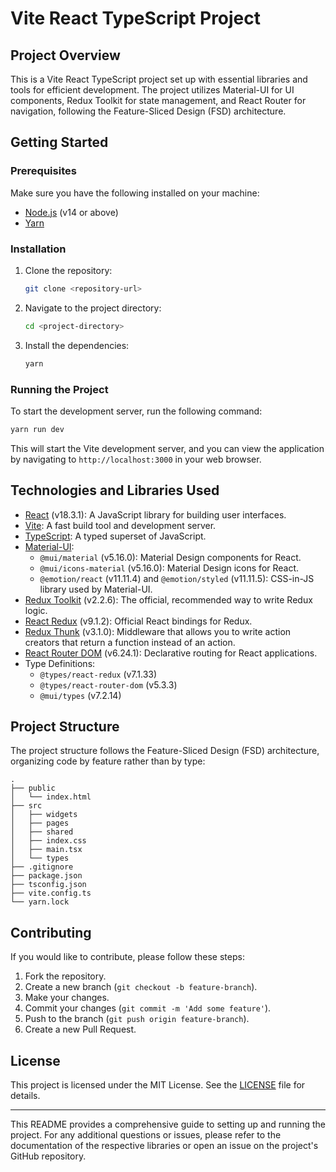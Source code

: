 # Vite React TypeScript Project

## Project Overview

This is a Vite React TypeScript project set up with essential libraries and tools for efficient development. The project utilizes Material-UI for UI components, Redux Toolkit for state management, and React Router for navigation, following the Feature-Sliced Design (FSD) architecture.

## Getting Started

### Prerequisites

Make sure you have the following installed on your machine:

- [Node.js](https://nodejs.org/) (v14 or above)
- [Yarn](https://yarnpkg.com/)

### Installation

1. Clone the repository:
    ```sh
    git clone <repository-url>
    ```
2. Navigate to the project directory:
    ```sh
    cd <project-directory>
    ```
3. Install the dependencies:
    ```sh
    yarn
    ```

### Running the Project

To start the development server, run the following command:

```sh
yarn run dev
```

This will start the Vite development server, and you can view the application by navigating to `http://localhost:3000` in your web browser.

## Technologies and Libraries Used

- [React](https://reactjs.org/) (v18.3.1): A JavaScript library for building user interfaces.
- [Vite](https://vitejs.dev/): A fast build tool and development server.
- [TypeScript](https://www.typescriptlang.org/): A typed superset of JavaScript.
- [Material-UI](https://mui.com/):
    - `@mui/material` (v5.16.0): Material Design components for React.
    - `@mui/icons-material` (v5.16.0): Material Design icons for React.
    - `@emotion/react` (v11.11.4) and `@emotion/styled` (v11.11.5): CSS-in-JS library used by Material-UI.
- [Redux Toolkit](https://redux-toolkit.js.org/) (v2.2.6): The official, recommended way to write Redux logic.
- [React Redux](https://react-redux.js.org/) (v9.1.2): Official React bindings for Redux.
- [Redux Thunk](https://github.com/reduxjs/redux-thunk) (v3.1.0): Middleware that allows you to write action creators that return a function instead of an action.
- [React Router DOM](https://reactrouter.com/) (v6.24.1): Declarative routing for React applications.
- Type Definitions:
    - `@types/react-redux` (v7.1.33)
    - `@types/react-router-dom` (v5.3.3)
    - `@mui/types` (v7.2.14)

## Project Structure

The project structure follows the Feature-Sliced Design (FSD) architecture, organizing code by feature rather than by type:

```
.
├── public
│   └── index.html
├── src
│   ├── widgets
│   ├── pages
│   ├── shared
│   ├── index.css
│   ├── main.tsx
│   └── types
├── .gitignore
├── package.json
├── tsconfig.json
├── vite.config.ts
└── yarn.lock
```

## Contributing

If you would like to contribute, please follow these steps:

1. Fork the repository.
2. Create a new branch (`git checkout -b feature-branch`).
3. Make your changes.
4. Commit your changes (`git commit -m 'Add some feature'`).
5. Push to the branch (`git push origin feature-branch`).
6. Create a new Pull Request.

## License

This project is licensed under the MIT License. See the [LICENSE](LICENSE) file for details.

---

This README provides a comprehensive guide to setting up and running the project. For any additional questions or issues, please refer to the documentation of the respective libraries or open an issue on the project's GitHub repository.